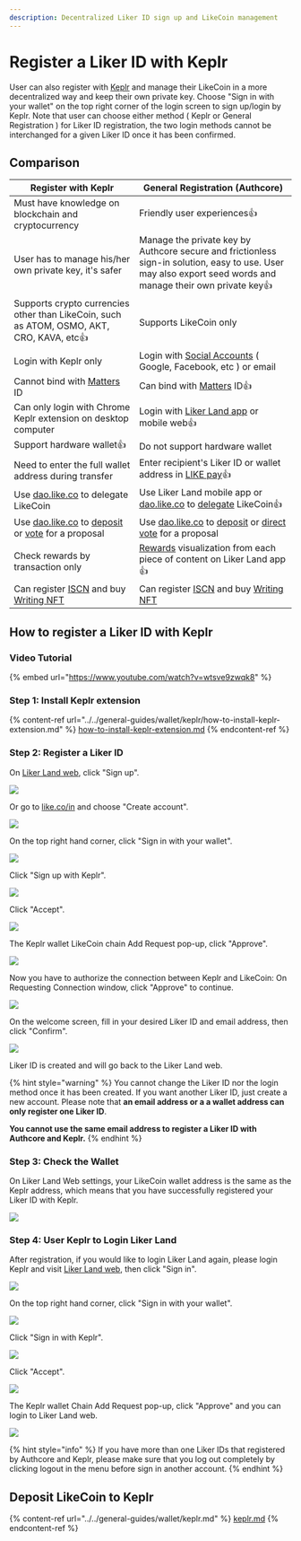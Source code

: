 ```yaml
---
description: Decentralized Liker ID sign up and LikeCoin management
---
```


# Register a Liker ID with Keplr

User can also register with [Keplr](../../general-guides/wallet/keplr.md) and manage their LikeCoin in a more decentralized way and keep their own private key. Choose "Sign in with your wallet" on the top right corner of the login screen to sign up/login by Keplr. Note that user can choose either method ( Keplr or General Registration ) for Liker ID registration, the two login methods cannot be interchanged for a given Liker ID once it has been confirmed.

## **Comparison**

| **Register with Keplr**                                                                                                                                                            | **General Registration (Authcore)**                                                                                                                                                       |
| ---------------------------------------------------------------------------------------------------------------------------------------------------------------------------------- | ----------------------------------------------------------------------------------------------------------------------------------------------------------------------------------------- |
| Must have knowledge on blockchain and cryptocurrency                                                                                                                               | Friendly user experiences:thumbsup:                                                                                                                                                       |
| User has to manage his/her own private key, it's safer                                                                                                                             | Manage the private key by Authcore secure and frictionless sign-in solution, easy to use. User may also export seed words and manage their own private key:thumbsup:                      |
| Supports crypto currencies other than LikeCoin, such as ATOM, OSMO, AKT, CRO, KAVA, etc:thumbsup:                                                                                  | Supports LikeCoin only                                                                                                                                                                    |
| Login with Keplr only                                                                                                                                                              | Login with [Social Accounts](register/social-media-logins.md) ( Google, Facebook, etc ) or email                                                                                          |
| Cannot bind with [Matters](https://matters.news) ID                                                                                                                                | Can bind with [Matters](https://matters.news) ID:thumbsup:                                                                                                                                |
| Can only login with Chrome Keplr extension on desktop computer                                                                                                                     | Login with [Liker Land app](https://liker.land/getapp) or mobile web:thumbsup:                                                                                                            |
| Support hardware wallet:thumbsup:                                                                                                                                                  | Do not support hardware wallet                                                                                                                                                            |
| Need to enter the full wallet address during transfer                                                                                                                              | Enter recipient's Liker ID or wallet address in [LIKE pay](../../general-guides/wallet/like-pay.md):thumbsup:                                                                             |
| Use [dao.like.co](https://dao.like.co/) to delegate LikeCoin                                                                                                                       | Use Liker Land mobile app or [dao.like.co](https://dao.like.co/) to [delegate](../../general-guides/stake/delegation-of-likecoin.md) LikeCoin:thumbsup:                                   |
| Use [dao.like.co](https://dao.like.co/) to [deposit](../../general-guides/governance/proposal-deposit.md) or [vote](../../general-guides/governance/direct-vote.md) for a proposal | Use [dao.like.co](https://dao.like.co/) to [deposit](../../general-guides/governance/proposal-deposit.md) or [direct vote](../../general-guides/governance/direct-vote.md) for a proposal |
| Check rewards by transaction only                                                                                                                                                  | [Rewards](../creatortools/rewards/) visualization from each piece of content on Liker Land app:thumbsup:                                                                                  |
| Can register [ISCN](../../general-guides/decentralized-publishing/app.like.co.md) and buy [Writing NFT](../../general-guides/writing-nft/)                                         | Can register [ISCN](../../general-guides/decentralized-publishing/app.like.co.md) and buy [Writing NFT](../../general-guides/writing-nft/)                                                |

## **How to register a Liker ID with Keplr**

### **Video Tutorial**

{% embed url="https://www.youtube.com/watch?v=wtsve9zwqk8" %}

### **Step 1: Install Keplr extension**

{% content-ref url="../../general-guides/wallet/keplr/how-to-install-keplr-extension.md" %}
[how-to-install-keplr-extension.md](../../general-guides/wallet/keplr/how-to-install-keplr-extension.md)
{% endcontent-ref %}

### Step 2: Register a Liker ID

On [Liker Land web](https://liker.land/), click "Sign up".

![](../../.gitbook/assets/keplr-liker-id-00-en.png)

Or go to [like.co/in](https://like.co/) and choose "Create account".

![](<../../.gitbook/assets/Keplr Liker ID 000  en.png>)

On the top right hand corner, click "Sign in with your wallet".

![](../../.gitbook/assets/keplr-liker-id-01-en.png)

Click "Sign up with Keplr".

![](../../.gitbook/assets/keplr-liker-id-02-en.png)

Click "Accept".

![](../../.gitbook/assets/keplr-liker-id-03.png)

The Keplr wallet LikeCoin chain Add Request pop-up, click "Approve".

![](<../../.gitbook/assets/Keplr Liker ID 04.png>)

Now you have to authorize the connection between Keplr and LikeCoin: On Requesting Connection window, click "Approve" to continue.

![](<../../.gitbook/assets/Keplr Liker ID 04dot5.png>)

On the welcome screen, fill in your desired Liker ID and email address, then click "Confirm".

![](../../.gitbook/assets/keplr-liker-id-05.png)

Liker ID is created and will go back to the Liker Land web.

{% hint style="warning" %}
You cannot change the Liker ID nor the login method once it has been created.  If you want another Liker ID, just create a new account. Please note that **an email address or a a wallet address can only register one Liker ID**.

**You cannot use the same email address to register a Liker ID with Authcore and Keplr.**
{% endhint %}

### Step 3: Check the Wallet

On Liker Land Web settings, your LikeCoin wallet address is the same as the Keplr address, which means that you have successfully registered your Liker ID with Keplr.

![](../../.gitbook/assets/keplr-liker-id-06-en.png)

### Step 4: User Keplr to Login Liker Land

After registration, if you would like to login Liker Land again, please login Keplr and visit [Liker Land web](https://liker.land/), then click "Sign in".

![](../../.gitbook/assets/keplr-liker-id-00-en.png)

On the top right hand corner, click "Sign in with your wallet".

![](../../.gitbook/assets/keplr-liker-id-01-en.png)

Click "Sign in with Keplr".

![](<../../.gitbook/assets/Keplr Liker ID 10-en.png>)

Click "Accept".

![](<../../.gitbook/assets/Keplr Liker ID 09-en.png>)

The Keplr wallet Chain Add Request pop-up, click "Approve" and you can login to Liker Land web.

![](<../../.gitbook/assets/Keplr Liker ID 04.png>)

{% hint style="info" %}
If you have more than one Liker IDs that registered by Authcore and Keplr, please make sure that you log out completely by clicking logout in the menu before sign in another account.
{% endhint %}

## Deposit LikeCoin to Keplr

{% content-ref url="../../general-guides/wallet/keplr.md" %}
[keplr.md](../../general-guides/wallet/keplr.md)
{% endcontent-ref %}
